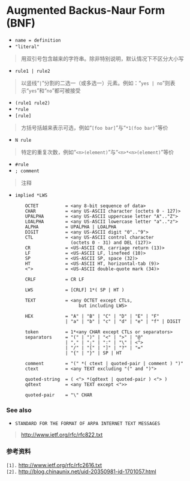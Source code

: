 # Augmented Backus-Naur Form (BNF) #

  * `name = definition`
  * `"literal"`
> 用双引号包含越来的字符串。除非特别说明，默认情况下不区分大小写
  * `rule1 | rule2`
> 以竖线“`|`”分割的二选一（或多选一）元素。例如：“`yes | no`”则表示“`yes`”和“`no`”都可被接受
  * `(rule1 rule2)`
  * `*rule`
  * `[rule]`
> 方括号括越来表示可选，例如“`[foo bar]`”与“`*1(foo bar)`”等价
  * `N rule`
> 特定的重复次数，例如“`<n>(element)`”与“`<n>*<n>(element)`”等价
  * `#rule`
  * `; comment`
> 注释
  * `implied *LWS`

```
       OCTET          = <any 8-bit sequence of data>
       CHAR           = <any US-ASCII character (octets 0 - 127)>
       UPALPHA        = <any US-ASCII uppercase letter "A".."Z">
       LOALPHA        = <any US-ASCII lowercase letter "a".."z">
       ALPHA          = UPALPHA | LOALPHA
       DIGIT          = <any US-ASCII digit "0".."9">
       CTL            = <any US-ASCII control character
                        (octets 0 - 31) and DEL (127)>
       CR             = <US-ASCII CR, carriage return (13)>
       LF             = <US-ASCII LF, linefeed (10)>
       SP             = <US-ASCII SP, space (32)>
       HT             = <US-ASCII HT, horizontal-tab (9)>
       <">            = <US-ASCII double-quote mark (34)>
```

```
       CRLF           = CR LF

       LWS            = [CRLF] 1*( SP | HT )

       TEXT           = <any OCTET except CTLs,
                           but including LWS>

       HEX            = "A" | "B" | "C" | "D" | "E" | "F"
                      | "a" | "b" | "c" | "d" | "e" | "f" | DIGIT

       token          = 1*<any CHAR except CTLs or separators>
       separators     = "(" | ")" | "<" | ">" | "@"
                      | "," | ";" | ":" | "\" | <">
                      | "/" | "[" | "]" | "?" | "="
                      | "{" | "}" | SP | HT

       comment        = "(" *( ctext | quoted-pair | comment ) ")"
       ctext          = <any TEXT excluding "(" and ")">

       quoted-string  = ( <"> *(qdtext | quoted-pair ) <"> )
       qdtext         = <any TEXT except <">>

       quoted-pair    = "\" CHAR
```

### See also ###
  * `STANDARD FOR THE FORMAT OF ARPA INTERNET TEXT MESSAGES`
> http://www.ietf.org/rfc/rfc822.txt


### 参考资料 ###
`[1].` http://www.ietf.org/rfc/rfc2616.txt<br>
<code>[2].</code> <a href='http://blog.chinaunix.net/uid-20350981-id-1701057.html'>http://blog.chinaunix.net/uid-20350981-id-1701057.html</a><br>